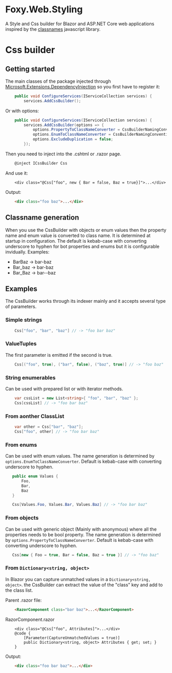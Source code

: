 # Foxy.Web.Styling
A Style and Css builder for Blazor and ASP.NET Core web applications inspired by the [classnames](https://github.com/JedWatson/classnames) javascript library.

# Css builder
## Getting started
The main classes of the package injected through [Microsoft.Extensions.DependencyInjection](https://www.nuget.org/packages/Microsoft.Extensions.DependencyInjection) so you first have to register it:

```csharp
    public void ConfigureServices(IServiceCollection services) {
        services.AddCssBuilder();
```

Or with options:
```csharp
    public void ConfigureServices(IServiceCollection services) {
        services.AddCssBuilder(options => {
            options.PropertyToClassNameConverter = CssBuilderNamingConventions.KebabCaseWithUnderscoreToHyphen;
            options.EnumToClassNameConverter = CssBuilderNamingConventions.KebabCaseWithUnderscoreToHyphen;
            options.ExcludeDuplication = false;
        });
```

Then you need to inject into the .cshtml or .razor page.
```csharp
    @inject ICssBuilder Css
```

And use it:
```
    <div class="@Css["foo", new { Bar = false, Baz = true}]">...</div>
```
Output:
```html
    <div class="foo baz">...</div>
```
## Classname generation
When you use the CssBuilder with objects or enum values then the property name and enum value is converted to class name. It is determined at startup in configuration. The default is kebab-case with converting underscore to hyphen for bot properties and enums but it is configurable invidually. Examples:
 - BarBaz -> bar-baz
 - Bar_baz -> bar-baz
 - Bar_Baz -> bar--baz

## Examples
The CssBuilder works through its indexer mainly and it accepts several type of parameters.

### Simple strings
```csharp
    Css["foo", "bar", "baz"] // -> "foo bar baz"
```

### ValueTuples
The first parameter is emitted if the second is true.
```csharp
    Css[("foo", true), ("bar", false), ("baz", true)] // -> "foo baz"
```

### String enumerables
Can be used with prepared list or with iterator methods.
```csharp
    var cssList = new List<string>{ "foo", "bar", "baz" };
    Css[cssList] // -> "foo bar baz"
```

### From aonther ClassList
```csharp
    var other = Css["bar", "baz"];
    Css["foo", other] // -> "foo bar baz"
```
### From enums
Can be used with enum values. The name generation is determined by ```options.EnumToClassNameConverter```. Default is kebab-case with converting underscore to hyphen.
 ```csharp
    public enum Values {
        Foo,
        Bar, 
        Baz
    }

    Css[Values.Foo, Values.Bar, Values.Baz] // -> "foo bar baz"
```

### From objects
Can be used with generic object (Mainly with anonymous) where all the properties needs to be bool property. The name generation is determined by ```options.PropertyToClassNameConverter```. Default is kebab-case with converting underscore to hyphen.
 ```csharp
    Css[new { Foo = true, Bar = false, Baz = true }] // -> "foo baz"
```

### From ```Dictionary<string, object>```
In Blazor you can capture unmatched values in a ```Dictionary<string, object>```. the CssBuilder can extract the value of the "class" key and add to the class list.

Parent .razor file:
```html
    <RazorComponent class="bar baz">...</RazorComponent>
```

RazorComponent.razor
```
    <div class="@Css["foo", Attributes]">...</div>
    @code {        
        [Parameter(CaptureUnmatchedValues = true)]
        public Dictionary<string, object> Attributes { get; set; }
    }
```

Output:
```html
    <div class="foo bar baz">...</div>
```
